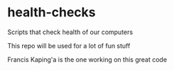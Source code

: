 # health-checks
Scripts that check health of our computers

This repo will be used for a lot of fun stuff

Francis Kaping'a is the one working on this great code
